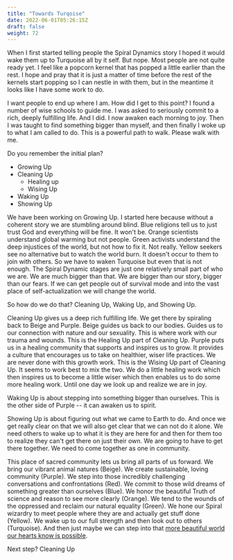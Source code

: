 ```yaml
---
title: "Towards Turqoise"
date: 2022-06-01T05:26:15Z
draft: false
weight: 72
---
```

When I first started telling people the Spiral Dynamics story I hoped it would wake them up to Turquoise all by it self. But nope. Most people are not quite ready yet. I feel like a popcorn kernel that has popped a little earlier than the rest. I hope and pray that it is just a matter of time before the rest of the kernels start popping so I can nestle in with them, but in the meantime it looks like I have some work to do.

I want people to end up where I am. How did I get to this point? I found a number of wise schools to guide me. I was asked to seriously commit to a rich, deeply fulfilling life. And I did. I now awaken each morning to joy. Then I was taught to find something bigger than myself, and then finally I woke up to what I am called to do. This is a powerful path to walk. Please walk with me.

Do you remember the initial plan?

* Growing Up
* Cleaning Up
  * Healing up
  * Wising Up
* Waking Up
* Showing Up

We have been working on Growing Up. I started here because without a coherent story we are stumbling around blind. Blue religions tell us to just trust God and everything will be fine. It won't be. Orange scientists understand global warming but not people. Green activists understand the deep injustices of the world, but not how to fix it. Not really. Yellow seekers see no alternative but to watch the world burn. It doesn't occur to them to join with others. So we have to waken Turquoise but even that is not enough. The Spiral Dynamic stages are just one relatively small part of who we are. We are much bigger than that. We are bigger than our story, bigger than our fears. If we can get people out of survival mode and into the vast place of self-actualization we will change the world.

So how do we do that? Cleaning Up, Waking Up, and Showing Up.

Cleaning Up gives us a deep rich fulfilling life. We get there by spiraling back to Beige and Purple. Beige guides us back to our bodies. Guides us to our connection with nature and our sexuality. This is where work with our trauma and wounds. This is the Healing Up part of Cleaning Up. Purple puts us in a healing community that supports and inspires us to grow. It provides a culture that encourages us to take on healthier, wiser life practices. We are never done with this growth work. This is the Wising Up part of Cleaning Up. It seems to work best to mix the two. We do a little healing work which then inspires us to become a little wiser which then enables us to do some more healing work. Until one day we look up and realize we are in joy.

Waking Up is about stepping into something bigger than ourselves. This is the other side of Purple -- it can awaken us to spirit.

Showing Up is about figuring out what we came to Earth to do. And once we get really clear on that we will also get clear that we can not do it alone. We need others to wake up to what it is they are here for and then for them too to realize they can't get there on just their own. We are going to have to get there together. We need to come together as one in community.

This place of sacred community lets us bring all parts of us forward. We bring our vibrant animal natures (Beige). We create sustainable, loving community (Purple). We step into those incredibly challenging conversations and confrontations (Red). We commit to those wild dreams of something greater than ourselves (Blue). We honor the beautiful Truth of science and reason to see more clearly (Orange). We tend to the wounds of the oppressed and reclaim our natural equality (Green). We hone our Spiral wizardry to meet people where they are and actually get stuff done (Yellow). We wake up to our full strength and then look out to others (Turquoise). And then just maybe we can step into that [more beautiful world our hearts know is possible](https://charleseisenstein.org/books/the-more-beautiful-world-our-hearts-know-is-possible/).

Next step? Cleaning Up
